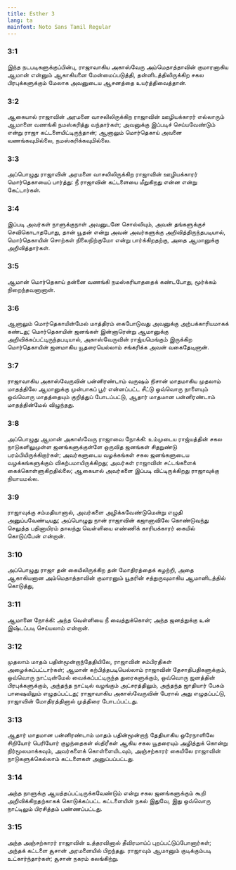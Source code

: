 ```yaml
---
title: Esther 3
lang: ta
mainfont: Noto Sans Tamil Regular
---
```


###  3:1

இந்த நடபடிகளுக்குப்பின்பு, ராஜாவாகிய அகாஸ்வேரு அம்மெதாத்தாவின் குமாரனாகிய ஆமான் என்னும் ஆகாகியனை மேன்மைப்படுத்தி, தன்னிடத்திலிருக்கிற சகல பிரபுக்களுக்கும் மேலாக அவனுடைய ஆசனத்தை உயர்த்திவைத்தான்.

###  3:2

ஆகையால் ராஜாவின் அரமனை வாசலிலிருக்கிற ராஜாவின் ஊழியக்காரர் எல்லாரும் ஆமானை வணங்கி நமஸ்கரித்து வந்தார்கள்; அவனுக்கு இப்படிச் செய்யவேண்டும் என்று ராஜா கட்டளையிட்டிருந்தான்; ஆனாலும் மொர்தெகாய் அவனை வணங்கவுமில்லை, நமஸ்கரிக்கவுமில்லை.

###  3:3

அப்பொழுது ராஜாவின் அரமனை வாசலிலிருக்கிற ராஜாவின் ஊழியக்காரர் மொர்தெகாயைப் பார்த்து: நீ ராஜாவின் கட்டளையை மீறுகிறது என்ன என்று கேட்டார்கள்.

###  3:4

இப்படி அவர்கள் நாளுக்குநாள் அவனுடனே சொல்லியும், அவன் தங்களுக்குச் செவிகொடாதபோது, தான் யூதன் என்று அவன் அவர்களுக்கு அறிவித்திருந்தபடியால், மொர்தெகாயின் சொற்கள் நிலைநிற்குமோ என்று பார்க்கிறதற்கு, அதை ஆமானுக்கு அறிவித்தார்கள்.

###  3:5

ஆமான் மொர்தெகாய் தன்னை வணங்கி நமஸ்கரியாததைக் கண்டபோது, மூர்க்கம் நிறைந்தவனானான்.

###  3:6

ஆனாலும் மொர்தெகாயின்மேல் மாத்திரம் கைபோடுவது அவனுக்கு அற்பக்காரியமாகக் கண்டது; மொர்தெகாயின் ஜனங்கள் இன்னாரென்று ஆமானுக்கு அறிவிக்கப்பட்டிருந்தபடியால், அகாஸ்வேருவின் ராஜ்யமெங்கும் இருக்கிற மொர்தெகாயின் ஜனமாகிய யூதரையெல்லாம் சங்கரிக்க அவன் வகைதேடினான்.

###  3:7

ராஜாவாகிய அகாஸ்வேருவின் பன்னிரண்டாம் வருஷம் நிசான் மாதமாகிய முதலாம் மாதத்திலே ஆமானுக்கு முன்பாகப் பூர் என்னப்பட்ட சீட்டு ஒவ்வொரு நாளையும் ஒவ்வொரு மாதத்தையும் குறித்துப் போடப்பட்டு, ஆதார் மாதமான பன்னிரண்டாம் மாதத்தின்மேல் விழுந்தது.

###  3:8

அப்பொழுது ஆமான் அகாஸ்வேரு ராஜாவை நோக்கி: உம்முடைய ராஜ்யத்தின் சகல நாடுகளிலுமுள்ள ஜனங்களுக்குள்ளே ஒருவித ஜனங்கள் சிதறுண்டு பரம்பியிருக்கிறார்கள்; அவர்களுடைய வழக்கங்கள் சகல ஜனங்களுடைய வழக்கங்களுக்கும் விகற்பமாயிருக்கிறது; அவர்கள் ராஜாவின் சட்டங்களைக் கைக்கொள்ளுகிறதில்லை; ஆகையால் அவர்களை இப்படி விட்டிருக்கிறது ராஜாவுக்கு நியாயமல்ல.

###  3:9

ராஜாவுக்கு சம்மதியானால், அவர்களை அழிக்கவேண்டுமென்று எழுதி அனுப்பவேண்டியது; அப்பொழுது நான் ராஜாவின் கஜானாவிலே கொண்டுவந்து செலுத்த பதினாயிரம் தாலந்து வெள்ளியை எண்ணிக் காரியக்காரர் கையில் கொடுப்பேன் என்றான்.

###  3:10

அப்பொழுது ராஜா தன் கையிலிருக்கிற தன் மோதிரத்தைக் கழற்றி, அதை ஆகாகியனான அம்மெதாத்தாவின் குமாரனும் யூதரின் சத்துருவுமாகிய ஆமானிடத்தில் கொடுத்து,

###  3:11

ஆமானை நோக்கி: அந்த வெள்ளியை நீ வைத்துக்கொள்; அந்த ஜனத்துக்கு உன் இஷ்டப்படி செய்யலாம் என்றான்.

###  3:12

முதலாம் மாதம் பதின்மூன்றாந்தேதியிலே, ராஜாவின் சம்பிரதிகள் அழைக்கப்பட்டார்கள்; ஆமான் கற்பித்தபடியெல்லாம் ராஜாவின் தேசாதிபதிகளுக்கும், ஒவ்வொரு நாட்டின்மேல் வைக்கப்பட்டிருந்த துரைகளுக்கும், ஒவ்வொரு ஜனத்தின் பிரபுக்களுக்கும், அந்தந்த நாட்டில் வழங்கும் அட்சரத்திலும், அந்தந்த ஜாதியார் பேசும் பாஷையிலும் எழுதப்பட்டது; ராஜாவாகிய அகாஸ்வேருவின் பேரால் அது எழுதப்பட்டு, ராஜாவின் மோதிரத்தினால் முத்திரை போடப்பட்டது.

###  3:13

ஆதார் மாதமான பன்னிரண்டாம் மாதம் பதின்மூன்றாந் தேதியாகிய ஒரேநாளிலே சிறியோர் பெரியோர் குழந்தைகள் ஸ்திரீகள் ஆகிய சகல யூதரையும் அழித்துக் கொன்று நிர்மூலமாக்கவும், அவர்களைக் கொள்ளையிடவும், அஞ்சற்காரர் கையிலே ராஜாவின் நாடுகளுக்கெல்லாம் கட்டளைகள் அனுப்பப்பட்டது.

###  3:14

அந்த நாளுக்கு ஆயத்தப்பட்டிருக்கவேண்டும் என்று சகல ஜனங்களுக்கும் கூறி அறிவிக்கிறதற்காகக் கொடுக்கப்பட்ட கட்டளையின் நகல் இதுவே, இது ஒவ்வொரு நாட்டிலும் பிரசித்தம் பண்ணப்பட்டது.

###  3:15

அந்த அஞ்சற்காரர் ராஜாவின் உத்தரவினால் தீவிரமாய்ப் புறப்பட்டுப்போனார்கள்; அந்தக் கட்டளை சூசான் அரமனையில் பிறந்தது. ராஜாவும் ஆமானும் குடிக்கும்படி உட்கார்ந்தார்கள்; சூசான் நகரம் கலங்கிற்று.

